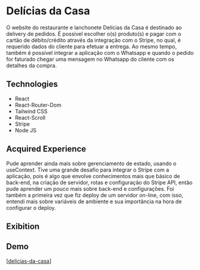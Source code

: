 # Delícias da Casa

O website do restaurante e lanchonete Delícias da Casa é destinado ao delivery de pedidos. É possível escolher o(s) produto(s) e pagar com o cartão de débito/crédito através da integração com o Stripe, no qual, é requerido dados do cliente para efetuar a entrega. Ao mesmo tempo, também é possível integrar a aplicação com o Whatsapp e quando o pedido for faturado chegar uma mensagem no Whatsapp do cliente com os detalhes da compra.

<h2>Technologies</h2>

- React
- React-Router-Dom
- Tailwind CSS
- React-Scroll
- Stripe
- Node JS

<h2>Acquired Experience</h2>

Pude aprender ainda mais sobre gerenciamento de estado, usando o useContext. Tive uma grande desafio para integrar o Stripe com a aplicação, pois é algo que envolve conhecimentos mais que básico de back-end, na criação de servidor, rotas e configuração do Stripe API, então pude aprender um pouco mais sobre back-end e configurações. Foi também a primeira vez que fiz deploy de um servidor on-line, com isso, entendi mais sobre variáveis de ambiente e sua importância na hora de configurar o deploy.

<h2>Exibition</h2>


<h2>Demo</h2>

[[delicias-da-casa](https://delicias-da-casa.netlify.app/)]
